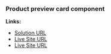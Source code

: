 ### Product preview card component

**Links:**
- [Solution URL](https://github.com/udulko2/product-preview-card-component)
- [Live Site URL](https://product-preview-card-e0d3fa.netlify.app)
- <a href="https://product-preview-card-e0d3fa.netlify.app" target="_blank">Live Site URL</a>
